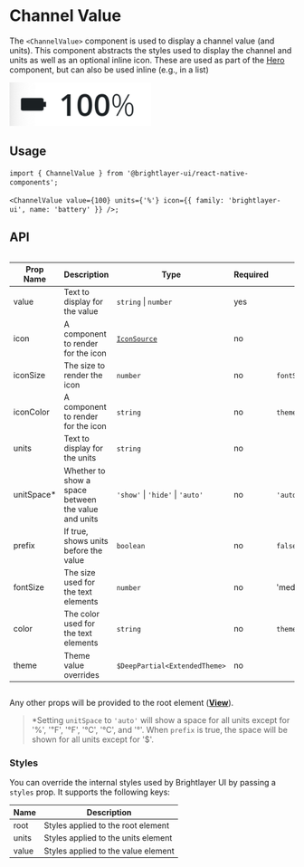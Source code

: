 # Channel Value

The `<ChannelValue>` component is used to display a channel value (and units). This component abstracts the styles used to display the channel and units as well as an optional inline icon. These are used as part of the [Hero](./Hero.md) component, but can also be used inline (e.g., in a list)

<img width="250" alt="Channel Value component" src="./images/channelValue.png">

## Usage

```tsx
import { ChannelValue } from '@brightlayer-ui/react-native-components';

<ChannelValue value={100} units={'%'} icon={{ family: 'brightlayer-ui', name: 'battery' }} />;
```

## API

<div style="overflow: auto">

| Prop Name   | Description                                         | Type                             | Required | Default                  |
| ----------- | --------------------------------------------------- | -------------------------------- | -------- | ------------------------ |
| value       | Text to display for the value                       | `string` \| `number`             | yes      |                          |
| icon        | A component to render for the icon                  | [`IconSource`](./Icons.md)       | no       |                          |
| iconSize    | The size to render the icon                         | `number`                         | no       | `fontSize`               |
| iconColor   | A component to render for the icon                  | `string`                         | no       | `theme.colors.onSurface` |
| units       | Text to display for the units                       | `string`                         | no       |                          |
| unitSpace\* | Whether to show a space between the value and units | `'show'` \| `'hide'` \| `'auto'` | no       | `'auto'`                 |
| prefix      | If true, shows units before the value               | `boolean`                        | no       | `false`                  |
| fontSize    | The size used for the text elements                 | `number`                         | no       | 'medium'                 |
| color       | The color used for the text elements                | `string`                         | no       | `theme.colors.onSurface` |
| theme       | Theme value overrides                               | `$DeepPartial<ExtendedTheme>`    | no       |                          |

</div>

Any other props will be provided to the root element ([**View**](https://reactnative.dev/docs/view)).

> \*Setting `unitSpace` to `'auto'` will show a space for all units except for '%', '℉', '°F', '℃', '°C', and '°'. When `prefix` is true, the space will be shown for all units except for '$'.

### Styles

You can override the internal styles used by Brightlayer UI by passing a `styles` prop. It supports the following keys:

| Name  | Description                         |
| ----- | ----------------------------------- |
| root  | Styles applied to the root element  |
| units | Styles applied to the units element |
| value | Styles applied to the value element |

